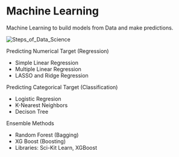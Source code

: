 # Machine Learning
Machine Learning to build models from Data and make predictions. 


![Steps_of_Data_Science](https://github.com/drewpeterson1/DataCollection/assets/152465987/d8226928-4a6e-4be4-96b5-549496e1279d)

Predicting Numerical Target (Regression)
- Simple Linear Regression
- Multiple Linear Regression
- LASSO and Ridge Regression

Predicting Categorical Target (Classification)
- Logistic Regresion
- K-Nearest Neighbors
- Decison Tree 

Ensemble Methods
- Random Forest (Bagging)
- XG Boost (Boosting)
- Libraries: Sci-Kit Learn, XGBoost

